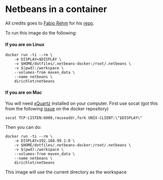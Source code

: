 # Netbeans in a container

All credits goes to [Fabio Rehm](https://github.com/fgrehm) for his [repo](https://github.com/fgrehm/docker-netbeans).

To run this image do the following:
#### If you are on Linux
```
docker run -ti --rm \
    -e DISPLAY=$DISPLAY \
    -v $HOME/dotfiles/.netbeans-docker:/root/.netbeans \
    -v $(pwd):/workspace \
    --volumes-from maven_data \
    --name netbeans \
    dirichlet/netbeans
```

#### If you are on Mac
You will need [xQuartz](http://www.xquartz.org) installed on your computer.
First use socat (got this from the following [issue](https://github.com/docker/docker/issues/8710) on the docker repository)
```
socat TCP-LISTEN:6000,reuseaddr,fork UNIX-CLIENT:\"$DISPLAY\"
```

Then you can do:
```
docker run -ti --rm \
    -e DISPLAY=192.168.99.1:0 \
    -v $HOME/dotfiles/.netbeans-docker:/root/.netbeans \
    -v $(pwd):/workspace \
    --volumes-from maven_data \
    --name netbeans \
    dirichlet/netbeans
```

This image will use the current directory as the workspace
